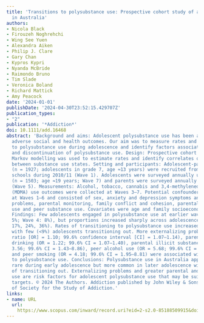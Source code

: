 ```yaml
---
title: 'Transitions to polysubstance use: Prospective cohort study of adolescents
  in Australia'
authors:
- Nicola Black
- Firouzeh Noghrehchi
- Wing See Yuen
- Alexandra Aiken
- Philip J. Clare
- Gary Chan
- Kypros Kypri
- Nyanda McBride
- Raimondo Bruno
- Tim Slade
- Veronica Boland
- Richard Mattick
- Amy Peacock
date: '2024-01-01'
publishDate: '2024-04-30T23:52:15.429707Z'
publication_types:
- "2"
publication: '*Addiction*'
doi: 10.1111/add.16468
abstract: 'Background and aims: Adolescent polysubstance use has been associated with
  adverse social and health outcomes. Our aim was to measure rates and transitions
  to polysubstance use during adolescence and identify factors associated with initiation
  and discontinuation of polysubstance use. Design: Prospective cohort study. Multistate
  Markov modelling was used to estimate rates and identify correlates of transitions
  between substance use states. Setting and participants: Adolescent-parent dyads
  (n = 1927; adolescents in grade 7, age ≈13 years) were recruited from Australian
  schools during 2010/11 (Wave 1). Adolescents were surveyed annually until 2016/17
  (n = 1503; age ≈19 years; Wave 7) and parents were surveyed annually until 2014/15
  (Wave 5). Measurements: Alcohol, tobacco, cannabis and 3,4-methylenedioxymethamphetamine
  (MDMA) use outcomes were collected at Waves 3–7. Potential confounders were collected
  at Waves 1–6 and consisted of sex, anxiety and depression symptoms and externalizing
  problems, parental monitoring, family conflict and cohesion, parental substance
  use and peer substance use. Covariates were age and family socioeconomic status.
  Findings: Few adolescents engaged in polysubstance use at earlier waves (Wave 3:
  5%; Wave 4: 8%), but proportions increased sharply across adolescence (Waves 5–7:
  17%, 24%, 36%). Rates of transitioning to polysubstance use increased with age,
  with few (<9%) adolescents transitioning out. More externalizing problems (odds
  ratio [OR] = 1.10; 99.6% confidence interval [CI] = 1.07–1.14), parental heavy episodic
  drinking (OR = 1.22; 99.6% CI = 1.07–1.40), parental illicit substance use (OR =
  3.56; 99.6% CI = 1.43–8.86), peer alcohol use (OR = 5.68; 99.6% CI = 1.59–20.50)
  and peer smoking (OR = 4.18; 99.6% CI = 1.95–8.81) were associated with transitioning
  to polysubstance use. Conclusions: Polysubstance use in Australia appears to be
  rare during early adolescence but more common in later adolescence with low rates
  of transitioning out. Externalizing problems and greater parental and peer substance
  use are risk factors for adolescent polysubstance use that may be suitable intervention
  targets. © 2024 The Authors. Addiction published by John Wiley & Sons Ltd on behalf
  of Society for the Study of Addiction.'
links:
- name: URL
  url: 
    https://www.scopus.com/inward/record.uri?eid=2-s2.0-85188509915&doi=10.1111%2fadd.16468&partnerID=40&md5=f9db700f4e3b6599ac2923fa0196519b
---
```

